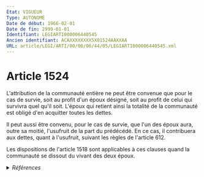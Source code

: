```yaml
---
État: VIGUEUR
Type: AUTONOME
Date de début: 1966-02-01
Date de fin: 2999-01-01
Identifiant: LEGIARTI000006440545
Ancien identifiant: ACAXXXXXXXX5X01524AAXXAA
URL: article/LEGI/ARTI/00/00/06/44/05/LEGIARTI000006440545.xml
---
```


<h1>Article 1524</h1>

L'attribution de la communauté entière ne peut être convenue que pour le cas de
survie, soit au profit d'un époux désigné, soit au profit de celui qui survivra
quel qu'il soit. L'époux qui retient ainsi la totalité de la communauté est
obligé d'en acquitter toutes les dettes.<br />

Il peut aussi être convenu, pour le cas de survie, que l'un des époux aura,
outre sa moitié, l'usufruit de la part du prédécédé. En ce cas, il contribuera
aux dettes, quant à l'usufruit, suivant les règles de l'article 612.<br />

Les dispositions de l'article 1518 sont applicables à ces clauses quand la
communauté se dissout du vivant des deux époux.


<details>
  <summary><em>Références</em></summary>

  <h2>Articles faisant référence à l'article</h2>
  
  <ul>
    <li>
      <a href="https://legal.tricoteuses.fr//redirection/LEGIARTI000006440518?vers=git&vers=legifrance">Code civil - article 1518 AUTONOME MODIFIE, en vigueur du 1986-07-01 au 2005-01-01</a> CITATION cible
    </li>
    <li>
      <a href="https://legal.tricoteuses.fr//redirection/LEGIARTI000006429559?vers=git&vers=legifrance">Code civil - article 612 AUTONOME VIGUEUR, en vigueur depuis le 1804-03-21</a> CITATION cible
    </li>
    <li>
      <a href="https://legal.tricoteuses.fr//redirection/LEGIARTI000006440517?vers=git&vers=legifrance">Code civil - article 1518 AUTONOME MODIFIE, en vigueur du 1966-02-01 au 1986-07-01</a> CITATION cible
    </li>
    <li>
      <a href="https://legal.tricoteuses.fr//redirection/LEGIARTI000006440519?vers=git&vers=legifrance">Code civil - article 1518 AUTONOME VIGUEUR, en vigueur depuis le 2005-01-01</a> CITATION cible
    </li>
  </ul>
  
  <h2>Textes faisant référence à l'article</h2>
  
  <ul>
    <li>
      <a href="https://legal.tricoteuses.fr//redirection/JORFTEXT000000503950?vers=git&vers=legifrance">Loi n°65-570 du 13 juillet 1965 PORTANT REFORME DES REGIMES MATRIMONIAUX</a> CODIFICATION cible
    </li>
  </ul>
  
  <h2>Références faites par l'article</h2>
  
  <ul>
    <li>
      1965-07-13 CODIFICATION source <a href="https://legal.tricoteuses.fr//redirection/JORFTEXT000000503950?vers=git&vers=legifrance">Loi n°65-570 du 13 juillet 1965 PORTANT REFORME DES REGIMES MATRIMONIAUX</a>
    </li>
    <li>
      2999-01-01 CITATION source <a href="https://legal.tricoteuses.fr//redirection/LEGIARTI000006440517?vers=git&vers=legifrance">Code civil - article 1518 AUTONOME MODIFIE, en vigueur du 1966-02-01 au 1986-07-01</a>
    </li>
    <li>
      2999-01-01 CITATION source <a href="https://legal.tricoteuses.fr//redirection/LEGIARTI000006429559?vers=git&vers=legifrance">Code civil - article 612 AUTONOME VIGUEUR, en vigueur depuis le 1804-03-21</a>
    </li>
  </ul>
</details>
